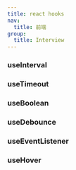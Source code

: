 ```yaml
---
title: react hooks
nav:
  title: 前端
group:
  title: Interview
---
```


### useInterval

<code src="./hooks/useInterval/index.tsx"></code>

### useTimeout

<code src="./hooks/useTimeout/index.tsx"></code>

### useBoolean

<code src="./hooks/useBoolean/index.tsx"></code>

### useDebounce

<code src="./hooks/useDebounce/index.tsx"></code>

### useEventListener

<code src="./hooks/useEventListener/index.tsx"></code>

### useHover

<code src="./hooks/useHover/index.tsx"></code>
